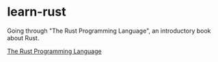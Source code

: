# learn-rust
Going through "The Rust Programming Language", an introductory book about Rust.

[The Rust Programming Language](https://doc.rust-lang.org/book/index.html)
